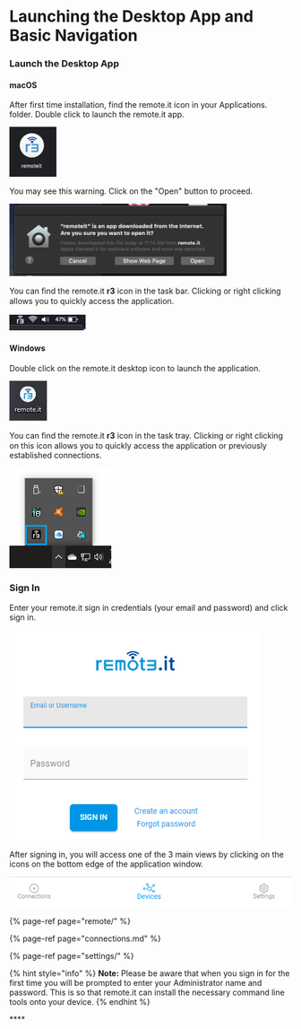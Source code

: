 # Launching the Desktop App and Basic Navigation

### **Launch the Desktop App**

#### macOS

After first time installation, find the remote.it icon in your Applications. folder.  Double click to launch the remote.it app.

![](../../.gitbook/assets/image%20%28537%29.png)

You may see this warning.  Click on the "Open" button to proceed.

![](../../.gitbook/assets/image%20%28538%29.png)

You can ﬁnd the remote.it **r3** icon in the task bar. Clicking or right clicking allows you to quickly access the application. 

![](../../.gitbook/assets/image%20%28539%29.png)

#### Windows

Double click on the remote.it desktop icon to launch the application.

![](../../.gitbook/assets/image%20%28541%29.png)

  
You can ﬁnd the remote.it **r3** icon in the task tray.   Clicking or right clicking on this icon allows you to quickly access the application or previously established connections.

![](../../.gitbook/assets/image%20%28504%29.png)

### **Sign In**

Enter your remote.it sign in credentials \(your email and password\) and click sign in.

![](../../.gitbook/assets/image%20%28340%29.png)

After signing in, you will access one of the 3 main views by clicking on the icons on the bottom edge of the application window.

![](../../.gitbook/assets/image%20%28540%29.png)

{% page-ref page="remote/" %}

{% page-ref page="connections.md" %}

{% page-ref page="settings/" %}



{% hint style="info" %}
**Note:** Please be aware that when you sign in for the first time you will be prompted to enter your Administrator name and password. This is so that remote.it can install the necessary command line tools onto your device. 
{% endhint %}

\*\*\*\*

